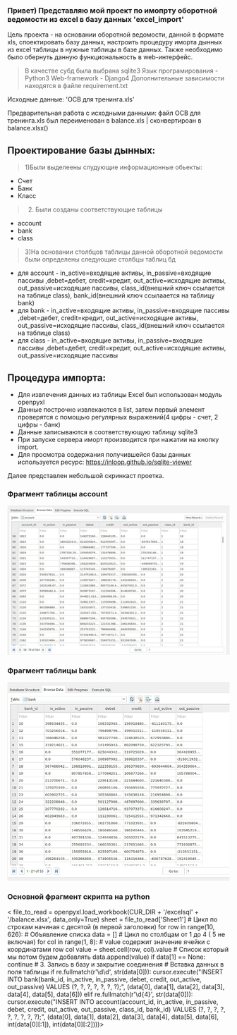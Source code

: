 ### Привет) Представляю мой проект по имопрту оборотной ведомости из excel в базу данных 'excel_import'

Цель проекта - на основании оборотной ведомости, данной в формате xls, споектировать базу данных, 
настроить процедуру иморта дынных из excel таблицы в нужные таблицы в базе данных. Также необходимо было обернуть данную функциональность в web-интерфейс.

>В качестве субд была выбрана sqlite3
>Язык програмирования - Python3
>Web-framework - Django4
>Дополнительные зависимости находятся в файле requirement.txt

Исходные данные: 'ОСВ для тренинга.xls'

Предварительная работа с исходными данными: файл ОСВ для тренинга.xls был переименован в balance.xls | сконвертироан в balance.xlsx()

Проектирование базы дынных:
---
>1)Были выделеены слудующие информационные обьекты:

* Счет
* Банк 
* Класс 

>2) Были созданы соответствующие таблицы 

* account
* bank
* class

>3)На основании столбцов таблицы данной оборотной ведомости были определены следующие столбцы таблиц бд

* для account - in_active=входящие активы, in_passive=входящие пассивы ,debet=дебет, credit=кредит,
out_active=исходящие активы, out_passive=исходящие пассивы, class_id(внешний ключ ссылается на таблице class), 
bank_id(внешний ключ ссылаается на таблицу bank)
* для bank - in_active=входящие активы, in_passive=входящие пассивы ,debet=дебет, credit=кредит,
out_active=исходящие активы, out_passive=исходящие пассивы, class_id(внешний ключ ссылается на таблице class)
* для class - in_active=входящие активы, in_passive=входящие пассивы ,debet=дебет, credit=кредит,
out_active=исходящие активы, out_passive=исходящие пассивы


Процедура импорта:
---
+ Для извлечения данных из таблицы Excel был использован модуль openpyxl
+ Данные построчно извлекаются в list, затем первый элемент проверятся с помощью регулярных выражений(4 цифры - счет, 2 цифры - банк)
+ Данные записываются в соответствующую таблицу sqlite3
+ При запуске сервера иморт производится при нажатии на кнопку import.
+ Для просмотра содержания получившейся базы данных используется ресурс: https://inloop.github.io/sqlite-viewer

Далее представлен небольшой скринкаст проетка.

### Фрагмент таблицы account
![Альтернативный текст](./screenshots/account.png)
### Фрагмент таблицы bank
![Альтернативный текст](./screenshots/bank.png)

### Основной фрагмент скрипта на python
< file_to_read = openpyxl.load_workbook(CUR_DIR + '/excelsql' + '/balance.xlsx', data_only=True)
    sheet = file_to_read['Sheet1']
    # Цикл по строкам начиная с десятой (в первой заголовки)
    for row in range(10, 626):
        # Объявление списка
        data = []
        # Цикл по столбцам от 1 до 4 ( 5 не включая)
        for col in range(1, 8):
            # value содержит значение ячейки с координатами row col
            value = sheet.cell(row, col).value
            # Список который мы потом будем добавлять
            data.append(value)
        if data[1] == None:
            continue
    # 3. Запись в базу и закрытие соединения
        # Вставка данных в поля таблицы
        if re.fullmatch(r'\d\d', str(data[0])):
            cursor.execute("INSERT INTO bank(bank_id, in_active, in_passive, debet, credit, out_active, out_passive) VALUES (?, ?, ?, ?, ?, ?, ?);", (data[0], data[1], data[2], data[3], data[4], data[5], data[6]))
        elif re.fullmatch(r'\d{4}', str(data[0])):
            cursor.execute("INSERT INTO account(account_id, in_active, in_passive, debet, credit, out_active, out_passive, class_id, bank_id) VALUES (?, ?, ?, ?, ?, ?, ?, ?, ?);", (data[0], data[1], data[2], data[3], data[4], data[5], data[6], int(data[0][:1]), int(data[0][:2])))>
